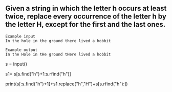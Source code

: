 ## Given a string in which the letter h occurs at least twice, replace every occurrence of the letter h by the letter H, except for the first and the last ones.

```
Example input
In the hole in the ground there lived a hobbit

Example output
In the Hole in tHe ground tHere lived a hobbit
```
s = input()

s1= s[s.find("h")+1:s.rfind("h")]

print(s[:s.find("h")+1]+s1.replace("h","H")+s[s.rfind("h"):])
